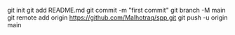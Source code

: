 
git init
git add README.md
git commit -m "first commit"
git branch -M main
git remote add origin https://github.com/Malhotraq/spp.git
git push -u origin main
